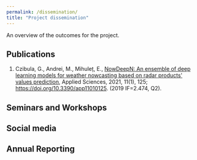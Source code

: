 ```yaml
---
permalink: /dissemination/
title: "Project dissemination"
---
```


An overview of the outcomes for the project.

## Publications

1. Czibula, G., Andrei, M., Mihuleț, E., [NowDeepN: An ensemble of deep learning models for weather nowcasting based on radar products' values prediction](/assets/files/applsci-11-00125.pdf), Applied Sciences, 2021, 11(1), 125; https://doi.org/10.3390/app11010125. (2019 IF=2.474, Q2). 

## Seminars and Workshops

## Social media

## Annual Reporting
